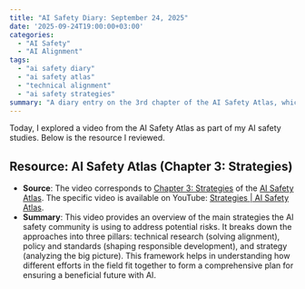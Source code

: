 ```yaml
---
title: "AI Safety Diary: September 24, 2025"
date: '2025-09-24T19:00:00+03:00'
categories:
  - "AI Safety"
  - "AI Alignment"
tags:
  - "ai safety diary"
  - "ai safety atlas"
  - "technical alignment"
  - "ai safety strategies"
summary: "A diary entry on the 3rd chapter of the AI Safety Atlas, which covers the different high-level strategies being pursued to mitigate AI risks, including technical alignment, policy, and strategy research."
---
```


Today, I explored a video from the AI Safety Atlas as part of my AI safety studies. Below is the resource I reviewed.

## Resource: AI Safety Atlas (Chapter 3: Strategies)

- **Source**: The video corresponds to [Chapter 3: Strategies](https://ai-safety-atlas.com/chapters/03) of the [AI Safety Atlas](https://ai-safety-atlas.com/). The specific video is available on YouTube: [Strategies | AI Safety Atlas](https://youtu.be/iO7Jl4xders?si=E4f5zwi8_Bg0JDuh).
- **Summary**: This video provides an overview of the main strategies the AI safety community is using to address potential risks. It breaks down the approaches into three pillars: technical research (solving alignment), policy and standards (shaping responsible development), and strategy (analyzing the big picture). This framework helps in understanding how different efforts in the field fit together to form a comprehensive plan for ensuring a beneficial future with AI.